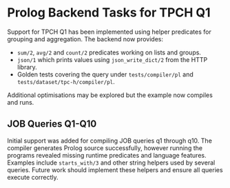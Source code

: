 # Prolog Backend Tasks for TPCH Q1

Support for TPCH Q1 has been implemented using helper predicates for grouping
and aggregation. The backend now provides:

- `sum/2`, `avg/2` and `count/2` predicates working on lists and groups.
- `json/1` which prints values using `json_write_dict/2` from the HTTP library.
- Golden tests covering the query under `tests/compiler/pl` and
  `tests/dataset/tpc-h/compiler/pl`.

Additional optimisations may be explored but the example now compiles and runs.

## JOB Queries Q1-Q10

Initial support was added for compiling JOB queries q1 through q10.  The
compiler generates Prolog source successfully, however running the programs
revealed missing runtime predicates and language features.  Examples include
`starts_with/3` and other string helpers used by several queries.  Future work
should implement these helpers and ensure all queries execute correctly.
